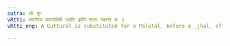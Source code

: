 ```yaml
---
sutra: चोः कुः
vRtti: चवर्गस्य कवर्गादेशो भवति झलि परतः पदान्ते च ॥
vRtti_eng: A Guttural is substituted for a Palatal, before a _jhal_ affix, or at the end of a word.

---
```

